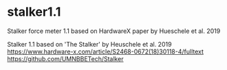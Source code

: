# stalker1.1
Stalker force meter 1.1 based on HardwareX paper by Hueschele et al. 2019


Stalker 1.1
based on 'The Stalker' by Heuschele et al. 2019
https://www.hardware-x.com/article/S2468-0672(18)30118-4/fulltext
https://github.com/UMNBBETech/Stalker
